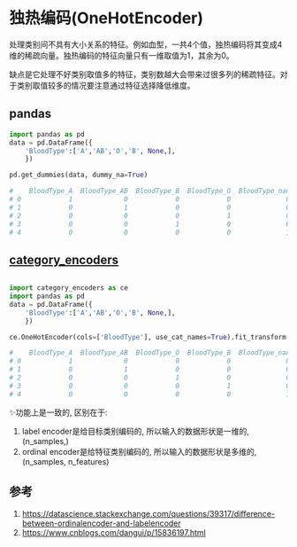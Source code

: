 

# 独热编码(OneHotEncoder)

处理类别间不具有大小关系的特征。例如血型，一共4个值，独热编码将其变成4维的稀疏向量。独热编码的特征向量只有一维取值为1，其余为0。

缺点是它处理不好类别取值多的特征，类别数越大会带来过很多列的稀疏特征。对于类别取值较多的情况要注意通过特征选择降低维度。



## pandas


```python
import pandas as pd
data = pd.DataFrame({
    'BloodType':['A','AB','O','B', None,],
    })

pd.get_dummies(data, dummy_na=True)

#    BloodType_A  BloodType_AB  BloodType_B  BloodType_O  BloodType_nan
# 0            1             0            0            0              0
# 1            0             1            0            0              0
# 2            0             0            0            1              0
# 3            0             0            1            0              0
# 4            0             0            0            0              1
```



## [category_encoders](https://contrib.scikit-learn.org/category_encoders/index.html)


```python

import category_encoders as ce
import pandas as pd
data = pd.DataFrame({
    'BloodType':['A','AB','O','B', None,],
    })

ce.OneHotEncoder(cols=['BloodType'], use_cat_names=True).fit_transform(data)

#    BloodType_A  BloodType_AB  BloodType_O  BloodType_B  BloodType_nan
# 0            1             0            0            0              0
# 1            0             1            0            0              0
# 2            0             0            1            0              0
# 3            0             0            0            1              0
# 4            0             0            0            0              1
```








✨功能上是一致的, 区别在于:
1. label encoder是给目标类别编码的, 所以输入的数据形状是一维的, (n_samples,)
2. ordinal encoder是给特征类别编码的, 所以输入的数据形状是多维的, (n_samples, n_features)








## 参考
1. https://datascience.stackexchange.com/questions/39317/difference-between-ordinalencoder-and-labelencoder
2. https://www.cnblogs.com/dangui/p/15836197.html